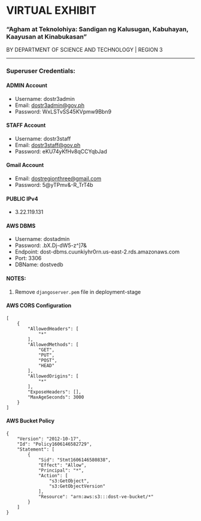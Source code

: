 # VIRTUAL EXHIBIT

### “Agham at Teknolohiya: Sandigan ng Kalusugan, Kabuhayan, Kaayusan at Kinabukasan”

BY DEPARTMENT OF SCIENCE AND TECHNOLOGY | REGION 3

---

### Superuser Credentials:

#### ADMIN Account

- Username: dostr3admin
- Email: dostr3admin@gov.ph
- Password: WxLSTvSS45KVpmw9Bbn9

#### STAFF Account

- Username: dostr3staff
- Email: dostr3staff@gov.ph
- Password: eKU74yKfHv8qCCYqbJad

#### Gmail Account

- Email: dostregionthree@gmail.com
- Password: 5@yTPmv&-R_TrT4b

#### PUBLIC IPv4

- 3.22.119.131

#### AWS DBMS

- Username: dostadmin
- Password: .bX.Dj-dW5-z^]7&
- Endpoint: dost-dbms.cuunkiyhr0rn.us-east-2.rds.amazonaws.com
- Port: 3306
- DBName: dostvedb

#### NOTES:

1. Remove `djangoserver.pem` file in deployment-stage

#### AWS CORS Configuration

```
[
    {
        "AllowedHeaders": [
            "*"
        ],
        "AllowedMethods": [
            "GET",
            "PUT",
            "POST",
            "HEAD"
        ],
        "AllowedOrigins": [
            "*"
        ],
        "ExposeHeaders": [],
        "MaxAgeSeconds": 3000
    }
]
```

#### AWS Bucket Policy

```
{
    "Version": "2012-10-17",
    "Id": "Policy1606146582729",
    "Statement": [
        {
            "Sid": "Stmt1606146580838",
            "Effect": "Allow",
            "Principal": "*",
            "Action": [
                "s3:GetObject",
                "s3:GetObjectVersion"
            ],
            "Resource": "arn:aws:s3:::dost-ve-bucket/*"
        }
    ]
}
```
